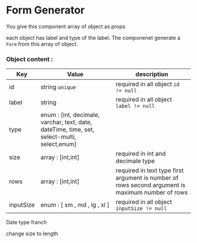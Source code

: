 # Form Generator

You give this component array of object as props <Form data={data} /> each object has label and type of the label. The componenet generate a ```Form``` from this array of object.

###  Object content : 

| Key | Value | description |
| ------ | ------ |  ------ |
| id | string ```unique``` | required in all object ```id != null```
| label | string  | required in all object ```label != null```
| type | enum : [int,   decimale,  varchar, text, date, dateTime, time, set, select-multi, select,enum] |
| size | array : [int,int] | required in int and decimale type |
| rows | array : [int,int] | required in text type first argument is number of rows second argument is maximum number of rows |
| inputSize |enum : [ sm , md , lg , xl ] | required in all object ```inputSize != null``` |


Date type franch


change size to length